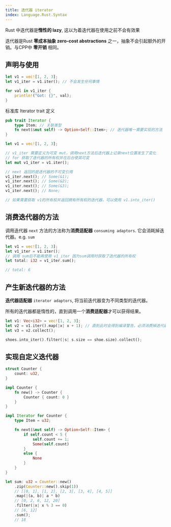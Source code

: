 ```yaml
---
title: 迭代器 iterator
index: Language.Rust.Syntax
---
```




Rust 中迭代器是**惰性的 lazy**, 这以为着迭代器在使用之前不会有效果

迭代器是Rust **零成本抽象 zero-cost abstractions** 之一，抽象不会引起额外的开销。与CPP中 **零开销** 相同。

## 声明与使用

``` rust
let v1 = vec![1, 2, 3];
let v1_iter = v1.iter(); // 不会发生任何事情

for val in v1_iter {
    println!("Got: {}", val);
}
```

标准库 Iterator trait 定义 

``` rust
pub trait Iterator {
    type Item; // 关联类型
    fn next(&mut self) -> Option<Self::Item>; // 迭代器唯一需要实现的方法
}
```

``` rust
let v1 = vec![1, 2, 3];

// v1_iter 需要定义为可变 mut，调用next方法后迭代器上记录next位置发生了变化
// for 获取了迭代器的所有权并在后台使其可变
let mut v1_iter = v1.iter();

// next 返回的是迭代器的不可变引用
v1_iter.next(); // Some(&1);
v1_iter.next(); // Some(&2);
v1_iter.next(); // Some(&3);
v1_iter.next(); // None;

// 如果需要获取 v1的所有权并返回拥有所有权的迭代器，可以使用 v1.into_iter()
```

## 消费迭代器的方法

调用迭代器 `next` 方法的方法称为**消费适配器** `consuming adaptors`. 它会消耗掉迭代器。e.g. `sum`

``` rust
let v1 = vec![1, 2, 3];
let v1_iter = v1.iter();
// 调用 sum后不能再使用 v1_iter 因为sum调用时获取了迭代器的所有权
let total: i32 = v1_iter.sum();

// total: 6
```

## 产生新迭代器的方法

**迭代器适配器** `iterator adaptors`, 将当前迭代器变为不同类型的迭代器。

所有的迭代器都是惰性的，直到调用一个**消费适配器**才可以获得结果。

``` rust
let v1: Vec<i32> = vec![1, 2, 3];
let v2 = v1.iter().map(|x| x + 1); // 直到此时会得到编译警告，必须消费掉迭代器
let v3 = v2.collect();

shoes.into_iter().filter(|s| s.size == shoe.size).collect();
```

## 实现自定义迭代器

``` rust
struct Counter {
    count: u32,
}

impl Counter {
    fn new() -> Counter {
        Counter { count: 0 }
    }
}

impl Iterator for Counter {
    type Item = u32;

    fn next(&mut self) -> Option<Self::Item> {
        if self.count < 5 {
            self.count += 1;
            Some(self.count)
        }
        else {
            None
        }
    }
}
```

``` rust
let sum: u32 = Counter::new()
    .zip(Counter::new().skip(1)) 
    // [[0, 1], [1, 2], [2, 3], [3, 4], [4, 5]]
    .map(|(a, b)| a * b)
    // [0, 2, 6, 12, 20]
    .filter(|x| x % 3 == 0)
    // [6, 12]
    .sum();
    // 18
```

